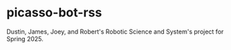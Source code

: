 # picasso-bot-rss
Dustin, James, Joey, and Robert's Robotic Science and System's project for Spring 2025.
